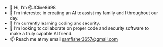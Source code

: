 - 👋 Hi, I’m @JCline8698
- 👀 I’m interested in creating an AI to assist my family and I throughout our day.
- 🌱 I’m currently learning coding and security.
- 💞️ I’m looking to collaborate on proper code and security software to make a truly capable AI friend.
- 📫 Reach me at my email samfisher3657@gmail.com

<!---
JCline8698/JCline8698 is a ✨ special ✨ repository because its `README.md` (this file) appears on your GitHub profile.
You can click the Preview link to take a look at your changes.
--->
